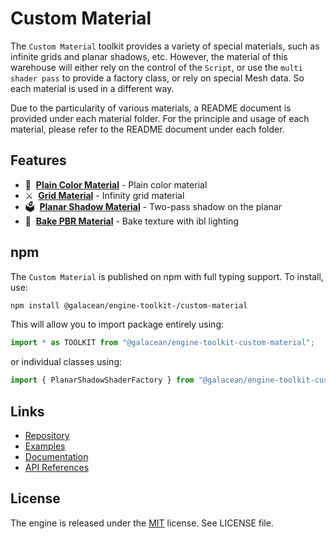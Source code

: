 # Custom Material

The `Custom Material` toolkit provides a variety of special materials, such as infinite grids and planar shadows, etc. However, the material of this warehouse will either rely on the control of the `Script`, or use the `multi shader pass` to provide a factory class, or rely on special Mesh data. So each material is used in a different way.

Due to the particularity of various materials, a README document is provided under each material folder. For the principle and usage of each material, please refer to the README document under each folder.

## Features

- 🔲 &nbsp;**[Plain Color Material](src/plain-color)** - Plain color material
- ⚔️ &nbsp;**[Grid Material](src/grid)** - Infinity grid material
- 🗳 &nbsp;**[Planar Shadow Material](src/planar-shadow)** - Two-pass shadow on the planar
- 🍞 &nbsp;**[Bake PBR Material](src/bake-pbr)** - Bake texture with ibl lighting

## npm

The `Custom Material` is published on npm with full typing support. To install, use:

```sh
npm install @galacean/engine-toolkit-/custom-material
```

This will allow you to import package entirely using:

```javascript
import * as TOOLKIT from "@galacean/engine-toolkit-custom-material";
```

or individual classes using:

```javascript
import { PlanarShadowShaderFactory } from "@galacean/engine-toolkit-custom-material";
```

## Links

- [Repository](https://github.com/galacean/engine-toolkit)
- [Examples](https://oasisengine.cn/#/examples/latest/skeleton-viewer)
- [Documentation](https://oasisengine.cn/#/docs/latest/cn/install)
- [API References](https://oasisengine.cn/#/api/latest/core)

## License

The engine is released under the [MIT](https://opensource.org/licenses/MIT) license. See LICENSE file.
